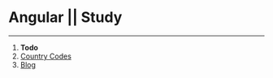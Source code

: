 # Angular || Study 
------------
1. **Todo**
2. [Country Codes](https://github.com/oleg9952/angular-study/tree/project_2 "Country Codes")
3. [Blog](https://github.com/oleg9952/angular-study/tree/project_3 "Blog")
